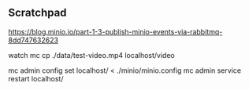 ## Scratchpad

https://blog.minio.io/part-1-3-publish-minio-events-via-rabbitmq-8dd747632623

watch mc cp ./data/test-video.mp4 localhost/video

mc admin config set localhost/ < ./minio/minio.config
mc admin service restart localhost/